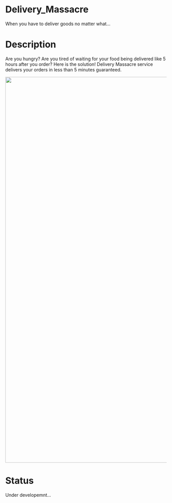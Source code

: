 # Delivery_Massacre
When you have to deliver goods no matter what...


# Description

Are you hungry? Are you tired of waiting for your food being delivered like 5 hours after you order? Here is the solution! Delivery Massacre service delivers your orders in less than 5 minutes guaranteed. 

<img src='./Teaser_Material/teaser.gif' width="1200" height="1200" />

# Status
Under developemnt...

